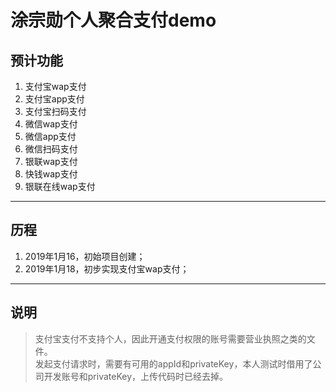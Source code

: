 # 涂宗勋个人聚合支付demo
## 预计功能
1. 支付宝wap支付
2. 支付宝app支付
3. 支付宝扫码支付
4. 微信wap支付
5. 微信app支付
6. 微信扫码支付
7. 银联wap支付
8. 快钱wap支付
9. 银联在线wap支付

***
## 历程
1. 2019年1月16，初始项目创建；
2. 2019年1月18，初步实现支付宝wap支付；

***
## 说明
>支付宝支付不支持个人，因此开通支付权限的账号需要营业执照之类的文件。</br>
发起支付请求时，需要有可用的appId和privateKey，本人测试时借用了公司开发账号和privateKey，上传代码时已经去掉。</br>
